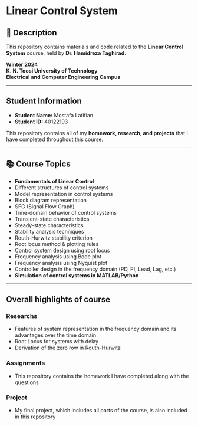 #  Linear Control System

## 📌 Description
This repository contains materials and code related to the **Linear Control System** course, held by **Dr. Hamidreza Taghirad**.  

 **Winter 2024**  
 **K. N. Toosi University of Technology**  
 **Electrical and Computer Engineering Campus**  

___
## Student Information
- **Student Name:** Mostafa Latifian  
- **Student ID:** 40122193  

This repository contains all of my **homework, research, and projects** that I have completed throughout this course.  

___
## 📚 Course Topics
- **Fundamentals of Linear Control**  
- Different structures of control systems  
- Model representation in control systems  
- Block diagram representation  
- SFG (Signal Flow Graph)  
- Time-domain behavior of control systems  
- Transient-state characteristics  
- Steady-state characteristics  
- Stability analysis techniques  
- Routh-Hurwitz stability criterion  
- Root locus method & plotting rules  
- Control system design using root locus  
- Frequency analysis using Bode plot  
- Frequency analysis using Nyquist plot  
- Controller design in the frequency domain (PD, PI, Lead, Lag, etc.)  
- **Simulation of control systems in MATLAB/Python**  
___
 ## Overall highlights of course
### Researchs
- Features of system representation in the frequency domain and its advantages over the time domain
- Root Locus for systems with delay
- Derivation of the zero row in Routh-Hurwitz
### Assignments
- This repository contains the homework I have completed along with the questions
### Project
- My final project, which includes all parts of the course, is also included in this repository

